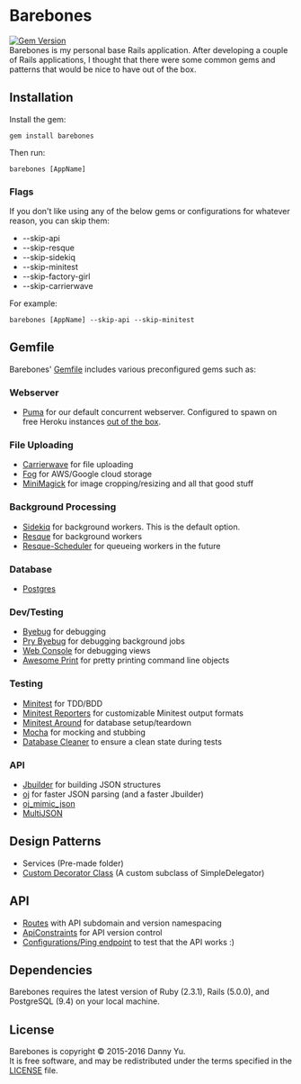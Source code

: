 Barebones
===
[![Gem Version](https://badge.fury.io/rb/barebones.svg)](https://badge.fury.io/rb/barebones)  
Barebones is my personal base Rails application. After developing a
couple of Rails applications, I thought that there were some common
gems and patterns that would be nice to have out of the box.

## Installation
Install the gem:  

    gem install barebones

Then run:  

    barebones [AppName]

### Flags
If you don't like using any of the below gems or configurations for whatever reason, you can skip them:
* --skip-api
* --skip-resque
* --skip-sidekiq
* --skip-minitest
* --skip-factory-girl
* --skip-carrierwave

For example:

    barebones [AppName] --skip-api --skip-minitest

## Gemfile
Barebones' [Gemfile](templates/Gemfile.erb) includes various preconfigured gems such as:
### Webserver
* [Puma](https://github.com/puma/puma) for our default concurrent webserver. Configured to spawn on free Heroku instances [out of the box](config/puma.rb).


### File Uploading
* [Carrierwave](https://github.com/carrierwaveuploader/carrierwave) for file uploading
* [Fog](https://github.com/fog/fog) for AWS/Google cloud storage
* [MiniMagick](https://github.com/minimagick/minimagick) for image cropping/resizing and all that good stuff

### Background Processing
* [Sidekiq](https://github.com/mperham/sidekiq) for background workers. This is the default option.
* [Resque](https://github.com/resque/resque) for background workers
* [Resque-Scheduler](https://github.com/resque/resque-scheduler) for queueing workers in the future

### Database
* [Postgres](https://rubygems.org/gems/pg/versions/0.18.3)

### Dev/Testing
* [Byebug](https://github.com/deivid-rodriguez/byebug) for debugging
* [Pry Byebug](https://github.com/deivid-rodriguez/pry-byebug) for debugging background jobs
* [Web Console](https://github.com/rails/web-console) for debugging views
* [Awesome Print](https://github.com/awesome-print/awesome_print) for pretty printing command line objects

### Testing
* [Minitest](https://github.com/blowmage/minitest-rails) for TDD/BDD
* [Minitest Reporters](https://github.com/kern/minitest-reporters) for customizable Minitest output formats
* [Minitest Around](https://github.com/splattael/minitest-around) for database setup/teardown
* [Mocha](https://github.com/freerange/mocha) for mocking and stubbing
* [Database Cleaner](https://github.com/DatabaseCleaner/database_cleaner) to ensure a clean state during tests

### API
* [Jbuilder](https://github.com/rails/jbuilder) for building JSON structures
* [oj](https://github.com/ohler55/oj) for faster JSON parsing (and a faster Jbuilder)
* [oj_mimic_json](https://github.com/ohler55/oj_mimic_json)
* [MultiJSON](https://github.com/intridea/multi_json)

## Design Patterns
* Services (Pre-made folder)
* [Custom Decorator Class](templates/barebones_decorator.rb.erb) (A custom subclass of SimpleDelegator)

## API
* [Routes](templates/routes.rb.erb) with API subdomain and version namespacing
* [ApiConstraints](templates/api_constraints.rb.erb) for API version control
* [Configurations/Ping endpoint](templates/configs_controller.rb) to test that the API works :)

## Dependencies
Barebones requires the latest version of Ruby (2.3.1), Rails (5.0.0), and
PostgreSQL (9.4) on your local machine.
 
## License
Barebones is copyright © 2015-2016 Danny Yu.  
It is free software, and may be redistributed under the terms specified in the [LICENSE] file.

[LICENSE]: LICENSE
